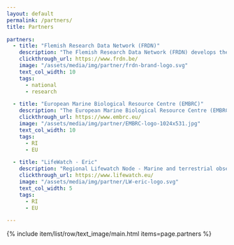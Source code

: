 ```yaml
---
layout: default
permalink: /partners/
title: Partners

partners:
  - title: "Flemish Research Data Network (FRDN)"
    description: "The Flemish Research Data Network (FRDN) develops the preconditions necessary to motivate and enable researchers from Flemish research performing organizations to exchange and reuse (FAIR) research (meta) data. This contributes to the integrity, quality, and efficiency of research and thus to accelerating innovation in society. The FRDN is a network of 36 Flemish research performing organizations who work together on Open and FAIR data. Important partners are the Flemish funding agencies and the regional nodes of European Research Infrastructures (ESFRI)"
    clickthrough_url: https://www.frdn.be/
    image: "/assets/media/img/partner/frdn-brand-logo.svg"
    text_col_width: 10
    tags:
      - national
      - research

  - title: "European Marine Biological Resource Centre (EMBRC)"
    description: "The European Marine Biological Resource Centre (EMBRC) aims to advance fundamental and applied marine biology and ecology research, while promoting the development of blue biotechnology. This is achieved by facilitating access to marine organisms and ecosystems, experimental facilities, technological platforms, and relevant services in its 32 marine stations and research institutes in 10 European countries including Belgium in support of robust and efficient research."
    clickthrough_url: https://www.embrc.eu/
    image: "/assets/media/img/partner/EMBRC-logo-1024x531.jpg"
    text_col_width: 10
    tags:
      - RI
      - EU 

  - title: "LifeWatch - Eric"
    description: "Regional Lifewatch Node - Marine and terrestrial observatories, models and data systems."
    clickthrough_url: https://www.lifewatch.eu/
    image: "/assets/media/img/partner/LW-eric-logo.svg"
    text_col_width: 5
    tags:
      - RI
      - EU

---
```


{% include item/list/row/text_image/main.html items=page.partners %}